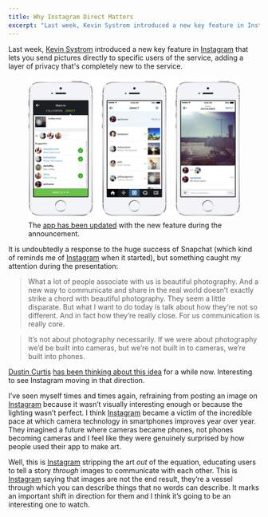 ```yaml
---
title: Why Instagram Direct Matters
excerpt: "Last week, Kevin Systrom introduced a new key feature in Instagram that lets you send pictures directly to other users: Instagram Direct."
---
```


Last week, [Kevin Systrom](http://instagram.com/kevin) introduced a new key feature in [Instagram][1] that lets you send pictures directly to specific users of the service, adding a layer of privacy that's completely new to the service.

<figure>
  <img src="/assets/articles/instagram-direct/instagram-direct.jpg" />
    <figcaption>The <a href="https://itunes.apple.com/fr/app/instagram/id389801252?mt=8">app has been updated</a> with the new feature during the announcement.</figcaption>
</figure>

It is undoubtedly a response to the huge success of Snapchat (which kind of reminds me of [Instagram][1] when it started), but something caught my attention during the presentation:

> What a lot of people associate with us is beautiful photography. And a new way to communicate and share in the real world doesn’t exactly strike a chord with beautiful photography. They seem a little disparate. But what I want to do today is talk about how they’re not so different. And in fact how they’re really close. For us communication is really core.

> It’s not about photography necessarily. If we were about photography we’d be built into cameras, but we’re not built in to cameras, we’re built into phones.

<p class="note right"><a href="http://dustincurtis.com/">Dustin Curtis</a> <a href="http://dcurt.is/the-life-of-dustin-curtis">has been thinking about this idea</a> for a while now. Interesting to see Instagram moving in that direction.</p>

I’ve seen myself times and times again, refraining from posting an image on [Instagram][1] because it wasn’t visually interesting enough or because the lighting wasn’t perfect. I think [Instagram][1] became a victim of the incredible pace at which camera technology in smartphones improves year over year. They imagined a future where cameras became phones, not phones becoming cameras and I feel like they were genuinely surprised by how people used their app to make art.

Well, this is [Instagram][1] stripping the art *out* of the equation, educating users to tell a story *through* images to communicate with each other. This is [Instagram][1] saying that images are not the end result, they’re a vessel through which you can describe things that no words can describe. It marks an important shift in direction for them and I think it’s going to be an interesting one to watch.

[1]: http://instagram.com/